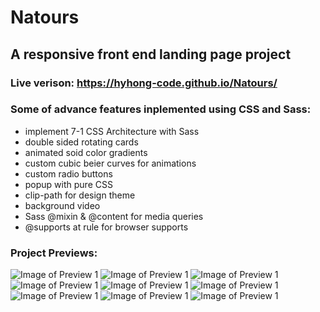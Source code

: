 # Natours
## A responsive front end landing page project

### Live verison: https://hyhong-code.github.io/Natours/

### Some of advance features inplemented using CSS and Sass:
* implement 7-1 CSS Architecture with Sass
* double sided rotating cards
* animated soid color gradients
* custom cubic beier curves for animations
* custom radio buttons
* popup with pure CSS
* clip-path for design theme
* background video
* Sass @mixin & @content for media queries
* @supports at rule for browser supports

### Project Previews:
![Image of Preview 1](https://raw.githubusercontent.com/hyhong-code/Natours/master/project-preview/project-preview-1.png)
![Image of Preview 1](https://raw.githubusercontent.com/hyhong-code/Natours/master/project-preview/project-preview-2.png)
![Image of Preview 1](https://raw.githubusercontent.com/hyhong-code/Natours/master/project-preview/project-preview-3.png)
![Image of Preview 1](https://raw.githubusercontent.com/hyhong-code/Natours/master/project-preview/project-preview-4.png)
![Image of Preview 1](https://raw.githubusercontent.com/hyhong-code/Natours/master/project-preview/project-preview-5.png)
![Image of Preview 1](https://raw.githubusercontent.com/hyhong-code/Natours/master/project-preview/project-preview-6.png)
![Image of Preview 1](https://raw.githubusercontent.com/hyhong-code/Natours/master/project-preview/project-preview-7.png)
![Image of Preview 1](https://raw.githubusercontent.com/hyhong-code/Natours/master/project-preview/project-preview-8.png)
![Image of Preview 1](https://raw.githubusercontent.com/hyhong-code/Natours/master/project-preview/project-preview-9.png)

